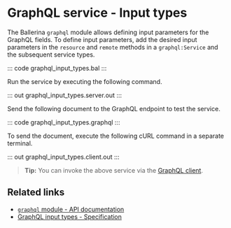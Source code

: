 # GraphQL service - Input types

The Ballerina `graphql` module allows defining input parameters for the GraphQL fields. To define input parameters, add the desired input parameters in the `resource` and `remote` methods in a `graphql:Service` and the subsequent service types.

::: code graphql_input_types.bal :::

Run the service by executing the following command.

::: out graphql_input_types.server.out :::

Send the following document to the GraphQL endpoint to test the service.

::: code graphql_input_types.graphql :::

To send the document, execute the following cURL command in a separate terminal.

::: out graphql_input_types.client.out :::

>**Tip:** You can invoke the above service via the [GraphQL client](/learn/by-example/graphql-client-query-endpoint/).

## Related links
- [`graphql` module - API documentation](https://lib.ballerina.io/ballerina/graphql/latest)
- [GraphQL input types - Specification](/spec/graphql/#45-input-types)

